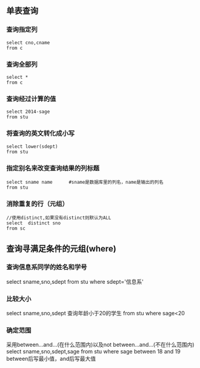 ## 单表查询
### 查询指定列
    select cno,cname
    from c
### 查询全部列
    select *
    from c
### 查询经过计算的值
    select 2014-sage
    from stu
### 将查询的英文转化成小写
    select lower(sdept)
    from stu
### 指定别名来改变查询结果的列标题
    select sname name      #sname是数据库里的列名，name是输出的列名
    from stu
### 消除重复的行（元组）
    //使用distinct,如果没有distinct则默认为ALL
    select  distinct sno
    from sc
## 查询寻满足条件的元组(where)
### 查询信息系同学的姓名和学号
  select  sname,sno,sdept
  from stu
  where sdept='信息系'
### 比较大小
  select  sname,sno,sdept   查询年龄小于20的学生
  from stu
  where sage<20
### 确定范围
  采用between...and...(在什么范围内)以及not between...and...(不在什么范围内)
  select  sname,sno,sdept,sage
  from stu
  where sage between 18 and 19
  between后写最小值，and后写最大值
  
  
  
  
  
  
  
  
  
  
  
  
  
  
  
  
  
  
  
  
  
  
  
  
  
  
  
  
  
  
  
  
  
  
  
  
  
  
  
  
  
  
  
  
  
  
  
  
  
  
  
  
  
  
  
  
  
  
  
  
  
  
  
  
  
  
  
  
  
  
  
  
  
  
  
  
  
  
  
  
  
  
  
  
  
  
  
  
  
  
  
  
  
